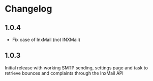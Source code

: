 # Changelog

## 1.0.4

* Fix case of InxMail (not INXMail)

## 1.0.3

Initial release with working SMTP sending, settings page and task to retrieve bounces and complaints through the InxMail API